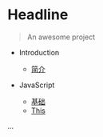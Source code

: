 # Headline

> An awesome project

* Introduction
    * [简介](README.md)

* JavaScript
    * [基础](/javascript/base.md)
    * [This](/javascript/this.md)

...